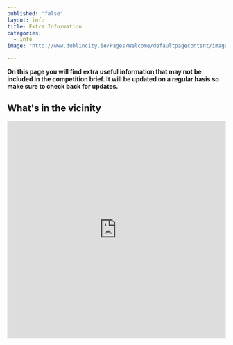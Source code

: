 ```yaml
---
published: "false"
layout: info
title: Extra Information
categories: 
  - info
image: "http://www.dublincity.ie/Pages/Welcome/defaultpagecontent/images/ShortLogo.png"

---
```


**On this page you will find extra useful information that may not be included in the competition brief. It will be updated on a regular basis so make sure to check back for updates.** 

## What's in the vicinity

<iframe width='100%' height='500' frameBorder='0' src='http://a.tiles.mapbox.com/v3/rusty.map-gkla82az.html#17/53.34276000000002/-6.282990000000015'></iframe>

